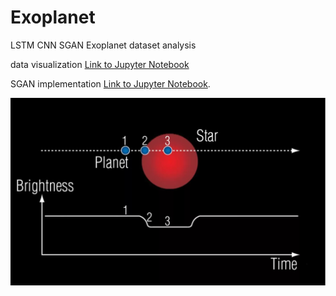 # Exoplanet
LSTM CNN SGAN Exoplanet dataset analysis

data visualization 
[Link to Jupyter Notebook](https://nbviewer.jupyter.org/github/Aktharnvdv/Exoplanet/blob/main/exoplanet_visualize.ipynb)
  
SGAN implementation
[Link to Jupyter Notebook](https://nbviewer.org/github/Aktharnvdv/Exoplanet/blob/main/SGAN.ipynb).

![alt text](https://github.com/Aktharnvdv/Exoplanet/blob/main/transit1.jpeg)
